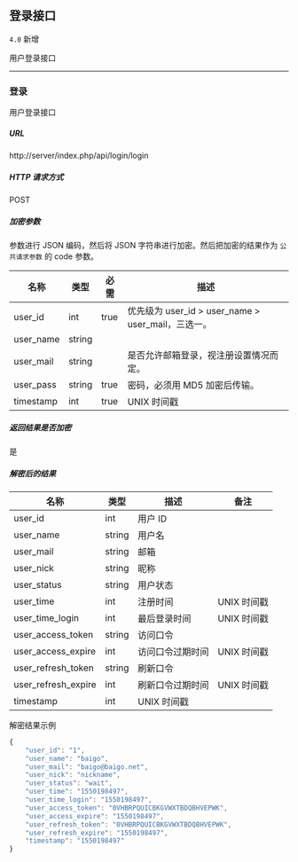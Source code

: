 ## 登录接口

`4.0` 新增

用户登录接口

----------

### 登录

用户登录接口

##### URL

http://server/index.php/api/login/login

##### HTTP 请求方式

POST

##### 加密参数

参数进行 JSON 编码，然后将 JSON 字符串进行加密。然后把加密的结果作为 `公共请求参数` 的 code 参数。

| 名称 | 类型 | 必需 | 描述 |
| - | - | - | - |
| user_id | int | true | 优先级为 user_id &gt; user_name &gt; user_mail，三选一。 |
| user_name | string | | |
| user_mail | string | | 是否允许邮箱登录，视注册设置情况而定。 |
| user_pass | string | true | 密码，必须用 MD5 加密后传输。 |
| timestamp | int | true | UNIX 时间戳 |

##### 返回结果是否加密

是

##### 解密后的结果

| 名称 | 类型 | 描述 | 备注 |
| - | - | - | - |
| user_id | int | 用户 ID |
| user_name | string | 用户名 | |
| user_mail | string | 邮箱 | |
| user_nick | string | 昵称 | |
| user_status | string | 用户状态 | |
| user_time | int | 注册时间 | UNIX 时间戳 |
| user_time_login | int | 最后登录时间 | UNIX 时间戳 |
| user_access_token | string | 访问口令 | |
| user_access_expire | int | 访问口令过期时间 | UNIX 时间戳 |
| user_refresh_token | string | 刷新口令 | |
| user_refresh_expire | int | 刷新口令过期时间 | UNIX 时间戳 |
| timestamp | int | UNIX 时间戳 | |

解密结果示例

``` javascript
{
    "user_id": "1",
    "user_name": "baigo",
    "user_mail": "baigo@baigo.net",
    "user_nick": "nickname",
    "user_status": "wait",
    "user_time": "1550198497",
    "user_time_login": "1550198497",
    "user_access_token": "0VHBRPQUICBKGVWXTBDQBHVEPWK",
    "user_access_expire": "1550198497",
    "user_refresh_token": "0VHBRPQUICBKGVWXTBDQBHVEPWK",
    "user_refresh_expire": "1550198497",
    "timestamp": "1550198497"
}
```
